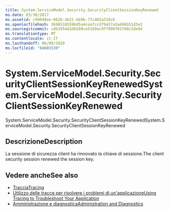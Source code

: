 ```yaml
---
title: System.ServiceModel.Security.SecurityClientSessionKeyRenewed
ms.date: 03/30/2017
ms.assetid: c99048ee-062b-4b21-bb9b-77c465a318c6
ms.openlocfilehash: 36965185596d5a4cea7ccd79a57a5ad46b51d3e2
ms.sourcegitcommit: cdb295dd1db589ce5169ac9ff096f01fd0c2da9d
ms.translationtype: MT
ms.contentlocale: it-IT
ms.lasthandoff: 06/09/2020
ms.locfileid: "84601530"
---
```

# <a name="systemservicemodelsecuritysecurityclientsessionkeyrenewed"></a><span data-ttu-id="86f83-102">System.ServiceModel.Security.SecurityClientSessionKeyRenewed</span><span class="sxs-lookup"><span data-stu-id="86f83-102">System.ServiceModel.Security.SecurityClientSessionKeyRenewed</span></span>
<span data-ttu-id="86f83-103">System.ServiceModel.Security.SecurityClientSessionKeyRenewed</span><span class="sxs-lookup"><span data-stu-id="86f83-103">System.ServiceModel.Security.SecurityClientSessionKeyRenewed</span></span>  
  
## <a name="description"></a><span data-ttu-id="86f83-104">Descrizione</span><span class="sxs-lookup"><span data-stu-id="86f83-104">Description</span></span>  
 <span data-ttu-id="86f83-105">La sessione di sicurezza client ha rinnovato la chiave di sessione.</span><span class="sxs-lookup"><span data-stu-id="86f83-105">The client security session renewed the session key.</span></span>  
  
## <a name="see-also"></a><span data-ttu-id="86f83-106">Vedere anche</span><span class="sxs-lookup"><span data-stu-id="86f83-106">See also</span></span>

- [<span data-ttu-id="86f83-107">Traccia</span><span class="sxs-lookup"><span data-stu-id="86f83-107">Tracing</span></span>](index.md)
- [<span data-ttu-id="86f83-108">Utilizzo delle tracce per risolvere i problemi di un'applicazione</span><span class="sxs-lookup"><span data-stu-id="86f83-108">Using Tracing to Troubleshoot Your Application</span></span>](using-tracing-to-troubleshoot-your-application.md)
- [<span data-ttu-id="86f83-109">Amministrazione e diagnostica</span><span class="sxs-lookup"><span data-stu-id="86f83-109">Administration and Diagnostics</span></span>](../index.md)
